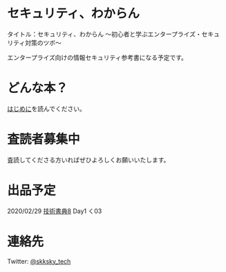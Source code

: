 # セキュリティ、わからん

タイトル：セキュリティ、わからん 〜初心者と学ぶエンタープライズ・セキュリティ対策のツボ〜

エンタープライズ向けの情報セキュリティ参考書になる予定です。

# どんな本？

[はじめに](https://github.com/oresama-lab/handbook-of-information-security/blob/master/chapters/chapter0.md)を読んでください。

# 査読者募集中

査読してくださる方いればぜひよろしくお願いいたします。

# 出品予定

2020/02/29 [技術書典8](https://techbookfest.org/) Day1 く03

# 連絡先

Twitter: [@skksky_tech](https://twitter.com/skksky_tech)
